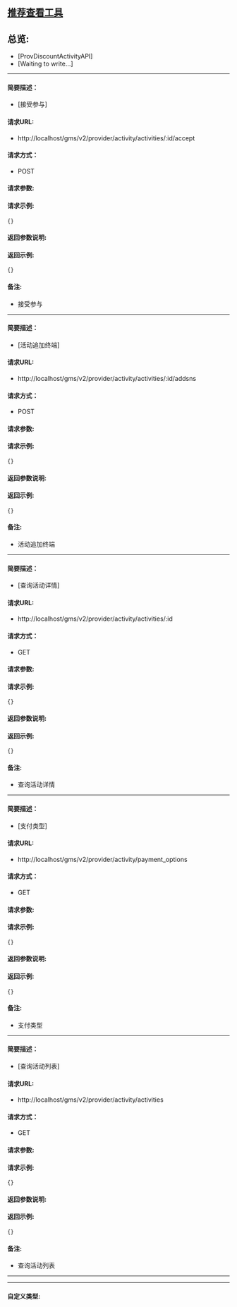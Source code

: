 

## [推荐查看工具](https://www.iminho.me/)

## 总览:
- [ProvDiscountActivityAPI]
- [Waiting to write...]

--------------------

#### 简要描述：

- [接受参与]

#### 请求URL:

- http://localhost/gms/v2/provider/activity/activities/:id/accept

#### 请求方式：

- POST

#### 请求参数:


#### 请求示例:
```
{}
```

#### 返回参数说明:


#### 返回示例:
	
```
{}
```

#### 备注:

- 接受参与

--------------------

#### 简要描述：

- [活动追加终端]

#### 请求URL:

- http://localhost/gms/v2/provider/activity/activities/:id/addsns

#### 请求方式：

- POST

#### 请求参数:


#### 请求示例:
```
{}
```

#### 返回参数说明:


#### 返回示例:
	
```
{}
```

#### 备注:

- 活动追加终端

--------------------

#### 简要描述：

- [查询活动详情]

#### 请求URL:

- http://localhost/gms/v2/provider/activity/activities/:id

#### 请求方式：

- GET

#### 请求参数:


#### 请求示例:
```
{}
```

#### 返回参数说明:


#### 返回示例:
	
```
{}
```

#### 备注:

- 查询活动详情

--------------------

#### 简要描述：

- [支付类型]

#### 请求URL:

- http://localhost/gms/v2/provider/activity/payment_options

#### 请求方式：

- GET

#### 请求参数:


#### 请求示例:
```
{}
```

#### 返回参数说明:


#### 返回示例:
	
```
{}
```

#### 备注:

- 支付类型

--------------------

#### 简要描述：

- [查询活动列表]

#### 请求URL:

- http://localhost/gms/v2/provider/activity/activities

#### 请求方式：

- GET

#### 请求参数:


#### 请求示例:
```
{}
```

#### 返回参数说明:


#### 返回示例:
	
```
{}
```

#### 备注:

- 查询活动列表
	

--------------------
--------------------

#### 自定义类型:


